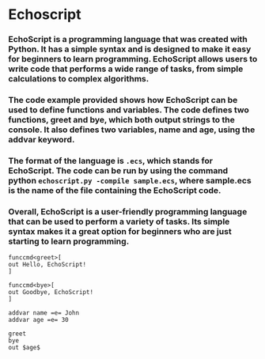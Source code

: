 # Echoscript
### EchoScript is a programming language that was created with Python. It has a simple syntax and is designed to make it easy for beginners to learn programming. EchoScript allows users to write code that performs a wide range of tasks, from simple calculations to complex algorithms.

### The code example provided shows how EchoScript can be used to define functions and variables. The code defines two functions, greet and bye, which both output strings to the console. It also defines two variables, name and age, using the addvar keyword.

### The format of the language is `.ecs`, which stands for EchoScript. The code can be run by using the command python `echoscript.py -compile sample.ecs`, where sample.ecs is the name of the file containing the EchoScript code.

### Overall, EchoScript is a user-friendly programming language that can be used to perform a variety of tasks. Its simple syntax makes it a great option for beginners who are just starting to learn programming.

```ecs
funccmd<greet>[
out Hello, EchoScript!
]

funccmd<bye>[
out Goodbye, EchoScript!
]

addvar name =e= John
addvar age =e= 30

greet
bye
out $age$
```
